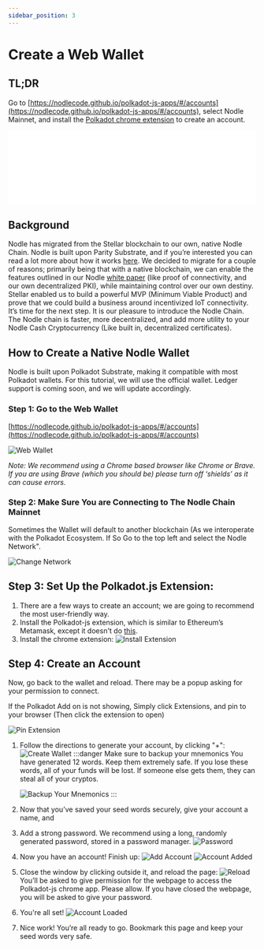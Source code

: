 ```yaml
---
sidebar_position: 3
---
```


# Create a Web Wallet

## TL;DR
Go to [https://nodlecode.github.io/polkadot-js-apps/#/accounts](https://nodlecode.github.io/polkadot-js-apps/#/accounts), select Nodle Mainnet, and install the [Polkadot chrome extension](https://polkadot.js.org/extension/) to create an account. 

<iframe src="//www.youtube.com/embed/vlwD0UCiM3E" frameBorder="0" allowFullScreen width="100%"></iframe>

## Background
Nodle has migrated from the Stellar blockchain to our own, native Nodle Chain. Nodle is built upon Parity Substrate, and if you’re interested you can read a lot more about how it works [here](https://www.parity.io/blog/iot-on-substrate-nodle-io/). We decided to migrate for a couple of reasons; primarily being that with a native blockchain, we can enable the features outlined in our Nodle [white paper](https://nodle.docsend.com/view/gjtn4jc) (like proof of connectivity, and our own decentralized PKI), while maintaining control over our own destiny.
Stellar enabled us to build a powerful MVP (Minimum Viable Product) and prove that we could build a business around incentivized IoT connectivity. It’s time for the next step. It is our pleasure to introduce the Nodle Chain. The Nodle chain is faster, more decentralized, and add more utility to your Nodle Cash Cryptocurrency (Like built in, decentralized certificates).

## How to Create a Native Nodle Wallet
Nodle is built upon Polkadot Substrate, making it compatible with most Polkadot wallets. For this tutorial, we will use the official wallet.
Ledger support is coming soon, and we will update accordingly.

### Step 1: Go to the Web Wallet
[https://nodlecode.github.io/polkadot-js-apps/#/accounts](https://nodlecode.github.io/polkadot-js-apps/#/accounts)

![Web Wallet](/img/docs/nodle-cash/web-wallet.png)

*Note: We recommend using a Chrome based browser like Chrome or Brave. If you are using Brave (which you should be) please turn off ‘shields’ as it can cause errors.*

### Step 2: Make Sure You are Connecting to The Nodle Chain Mainnet
Sometimes the Wallet will default to another blockchain (As we interoperate with the Polkadot Ecosystem. If So Go to the top left and select the Nodle Network".

![Change Network](/img/docs/nodle-cash/change-network.png)


## Step 3: Set Up the Polkadot.js Extension:
1. There are a few ways to create an account; we are going to recommend the most user-friendly way.
2. Install the Polkadot-js extension, which is similar to Ethereum’s Metamask, except it doesn't do [this](https://www.youtube.com/watch?v=Ms7Tsyo95J0).
3. Install the chrome extension:
   ![Install Extension](/img/docs/nodle-cash/install-extension.png)

## Step 4: Create an Account
Now, go back to the wallet and reload. There may be a popup asking for your permission to connect. 

If the Polkadot Add on is not showing, Simply click Extensions, and pin to your browser (Then click the extension to open)

![Pin Extension](/img/docs/nodle-cash/pin-extension.png)

1. Follow the directions to generate your account, by clicking "+":
   ![Create Wallet](/img/docs/nodle-cash/create-wallet.png)
   :::danger Make sure to backup your mnemonics
   You have generated 12 words. Keep them extremely safe. If you lose these words, all of your funds will be lost. If someone else gets them, they can steal all of your cryptos.

   ![Backup Your Mnemonics](/img/docs/nodle-cash/backup-your-mnemonics.png)
   :::
2. Now that you’ve saved your seed words securely, give your account a name, and
3. Add a strong password. We recommend using a long, randomly generated password, stored in a password manager.
   ![Password](/img/docs/nodle-cash/password.png)
4. Now you have an account! Finish up:
   ![Add Account](/img/docs/nodle-cash/add-account.png)
   ![Account Added](/img/docs/nodle-cash/account-added.png)
5. Close the window by clicking outside it, and reload the page:
   ![Reload](/img/docs/nodle-cash/reload.png)
   You’ll be asked to give permission for the webpage to access the Polkadot-js chrome app. Please allow. If you have closed the webpage, you will be asked to give your password.
6. You're all set!
   ![Account Loaded](/img/docs/nodle-cash/account-loaded.png)
7. Nice work! You’re all ready to go. Bookmark this page and keep your seed words very safe.